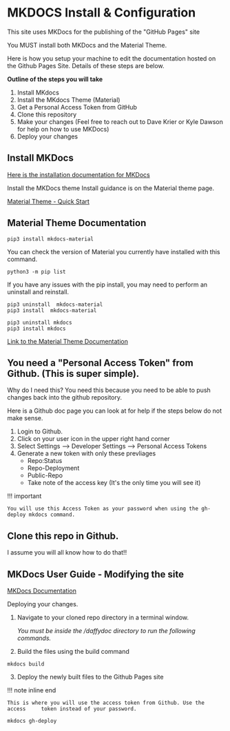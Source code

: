 # MKDOCS Install & Configuration

This site uses MKDocs for the publishing of the "GitHub Pages" site

You MUST install both MKDocs and the Material Theme.

Here is how you setup your machine to edit the documentation hosted on the Github Pages Site. Details of these steps are below.

**Outline of the steps you will take**

1. Install MKdocs
2. Install the MKdocs Theme (Material)
3. Get a Personal Access Token from GitHub
4. Clone this repository
5. Make your changes (Feel free to reach out to Dave Krier or Kyle Dawson for help on how to use MKDocs)
6. Deploy your changes

## Install MKDocs

[Here is the installation documentation for MKDocs](https://www.mkdocs.org/user-guide/installation/)

Install the MKDocs theme
Install guidance is on the Material theme page.

[Material Theme - Quick Start](https://squidfunk.github.io/mkdocs-material/getting-started/)

## Material Theme Documentation

```
pip3 install mkdocs-material
```

You can check the version of Material you currently have installed with this command. 

```
python3 -m pip list
```

If you have any issues with the pip install, you may need to perform an uninstall and reinstall. 

```
pip3 uninstall  mkdocs-material
pip3 install  mkdocs-material

pip3 uninstall mkdocs
pip3 install mkdocs
```
 

[Link to the Material Theme Documentation](https://squidfunk.github.io/mkdocs-material/reference/admonitions/)

## You need a "Personal Access Token" from Github. (This is super simple).

Why do I need this? You need this because you need to be able to push changes back into the github repository.

Here is a Github doc page you can look at for help if the steps below do not make sense.

1. Login to Github.
2. Click on your user icon in the upper right hand corner
3. Select Settings --> Developer Settings --> Personal Access Tokens
4. Generate a new token with only these prevliages
	- Repo:Status
	- Repo-Deployment
	- Public-Repo
	- Take note of the access key (It's the only time you will see it)

!!! important 

	You will use this Access Token as your password when using the gh-deploy mkdocs command. 

## Clone this repo in Github.

I assume you will all know how to do that!!

## MKDocs User Guide - Modifying the site

[MKDocs Documentation](https://www.mkdocs.org/user-guide/writing-your-docs/#writing-your-docs)

Deploying your changes.

1. Navigate to your cloned repo directory in a terminal window.

	*You must be inside the /daffydoc directory to run the following commands.*

2. Build the files using the build command
	
```
mkdocs build
```
	
3. Deploy the newly built files to the Github Pages site 

!!! note inline end

	This is where you will use the access token from Github. Use the access 	token instead of your password. 
		
```
mkdocs gh-deploy
```
	